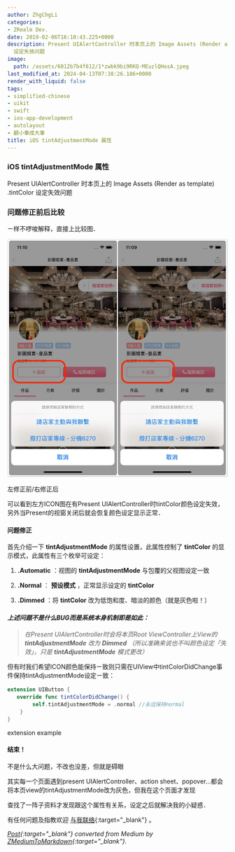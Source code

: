 ```yaml
---
author: ZhgChgLi
categories:
- ZRealm Dev.
date: 2019-02-06T16:10:43.225+0000
description: Present UIAlertController 时本页上的 Image Assets (Render as template) .tintColor
  设定失效问题
image:
  path: /assets/6012b7b4f612/1*zwbk9bi9RKQ-MEuzlQHosA.jpeg
last_modified_at: 2024-04-13T07:38:26.186+0000
render_with_liquid: false
tags:
- simplified-chinese
- uikit
- swift
- ios-app-development
- autolayout
- 顧小事成大事
title: iOS tintAdjustmentMode 属性
---
```


### iOS tintAdjustmentMode 属性



Present UIAlertController 时本页上的 Image Assets (Render as template) .tintColor 设定失效问题



### 问题修正前后比较



ㄧ样不啰唆解释，直接上比较图．



![左修正前/右修正后](/assets/6012b7b4f612/1*zwbk9bi9RKQ-MEuzlQHosA.jpeg)



左修正前/右修正后



可以看到左方ICON图在有Present UIAlertController时tintColor颜色设定失效，另外当Present的视窗关闭后就会恢复颜色设定显示正常．



#### 问题修正



首先介绍一下 **tintAdjustmentMode** 的属性设置，此属性控制了 **tintColor** 的显示模式，此属性有三个枚举可设定：



1. **.Automatic** ：视图的 **tintAdjustmentMode** 与包覆的父视图设定一致


2. **.Normal** ： **预设模式** ，正常显示设定的 **tintColor**


3. **.Dimmed** ：将 **tintColor** 改为低饱和度、暗淡的颜色（就是灰色啦！）



#### *上述问题不是什么BUG而是系统本身机制即是如此：*



> *在Present UIAlertController时会将本页Root ViewController上View的 **tintAdjustmentMode** 改为 **Dimmed** （所以准确来说也不叫颜色设定「失效」，只是 **tintAdjustmentMode** 模式更改）*



但有时我们希望ICON颜色能保持ㄧ致则只需在UIView中tintColorDidChange事件保持tintAdjustmentMode设定ㄧ致：



```swift
extension UIButton { 
   override func tintColorDidChange() {
        self.tintAdjustmentMode = .normal //永远保持normal
    }
}
```



extension example



#### 结束！



不是什么大问题，不改也没差，但就是碍眼



其实每一个页面遇到present UIAlertController、action sheet、popover…都会将本页view的tintAdjustmentMode改为灰色，但我在这个页面才发现



查找了一阵子资料才发现跟这个属性有关系，设定之后就解决我的小疑惑．



有任何问题及指教欢迎 [与我联络](https://www.zhgchg.li/contact){:target="_blank"} 。



*[Post](https://medium.com/zrealm-ios-dev/%E9%A1%A7%E5%B0%8F%E4%BA%8B%E6%88%90%E5%A4%A7%E4%BA%8B-1-ios-tintadjustmentmode-%E5%B1%AC%E6%80%A7-6012b7b4f612){:target="_blank"} converted from Medium by [ZMediumToMarkdown](https://github.com/ZhgChgLi/ZMediumToMarkdown){:target="_blank"}.*